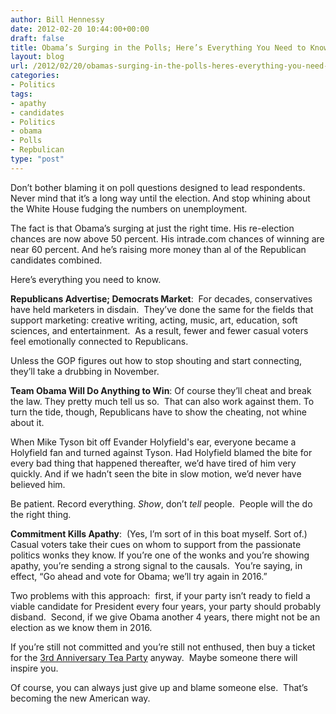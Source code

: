 ```yaml
---
author: Bill Hennessy
date: 2012-02-20 10:44:00+00:00
draft: false
title: Obama’s Surging in the Polls; Here’s Everything You Need to Know
layout: blog
url: /2012/02/20/obamas-surging-in-the-polls-heres-everything-you-need-to-know-2/
categories:
- Politics
tags:
- apathy
- candidates
- Politics
- obama
- Polls
- Repbulican
type: "post"
---
```


Don’t bother blaming it on poll questions designed to lead respondents.  Never mind that it’s a long way until the election. And stop whining about the White House fudging the numbers on unemployment.

The fact is that Obama’s surging at just the right time. His re-election chances are now above 50 percent. His intrade.com chances of winning are near 60 percent. And he’s raising more money than al of the Republican candidates combined.



Here’s everything you need to know.

**Republicans Advertise; Democrats Market**:  For decades, conservatives have held marketers in disdain.  They’ve done the same for the fields that support marketing: creative writing, acting, music, art, education, soft sciences, and entertainment.  As a result, fewer and fewer casual voters feel emotionally connected to Republicans.

Unless the GOP figures out how to stop shouting and start connecting, they’ll take a drubbing in November.

**Team Obama Will Do Anything to Win**: Of course they’ll cheat and break the law. They pretty much tell us so.  That can also work against them. To turn the tide, though, Republicans have to show the cheating, not whine about it.

When Mike Tyson bit off Evander Holyfield's ear, everyone became a Holyfield fan and turned against Tyson. Had Holyfield blamed the bite for every bad thing that happened thereafter, we’d have tired of him very quickly. And if we hadn’t seen the bite in slow motion, we’d never have believed him.

Be patient. Record everything. _Show_, don’t _tell_ people.  People will the do the right thing.

**Commitment Kills Apathy**:  (Yes, I’m sort of in this boat myself. Sort of.)  Casual voters take their cues on whom to support from the passionate politics wonks they know. If you’re one of the wonks and you’re showing apathy, you’re sending a strong signal to the causals.  You’re saying, in effect, “Go ahead and vote for Obama; we’ll try again in 2016.”

Two problems with this approach:  first, if your party isn’t ready to field a viable candidate for President every four years, your party should probably disband.  Second, if we give Obama another 4 years, there might not be an election as we know them in 2016.

If you’re still not committed and you’re still not enthused, then buy a ticket for the [3rd Anniversary Tea Party](https://3rdanniversaryteaparty.eventbrite.com/) anyway.  Maybe someone there will inspire you.

Of course, you can always just give up and blame someone else.  That’s becoming the new American way.
